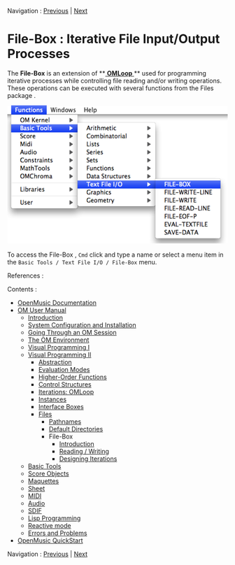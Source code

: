 Navigation : [Previous](DefDirectories "page précédente\(Default
Directories\)") | [Next](FileBoxIntro "page
suivante\(Introduction\)")


# File-Box : Iterative File Input/Output Processes

The  **File-Box** is an extension of **[ **OMLoop** ](OMLoop) ** used for
programming iterative processes while controlling file reading and/or writing
operations. These operations can be executed with several functions from the
Files package .

![](../res/fileboxmenu.png)

To access the  File-Box , `Cmd` click and type a name or select a menu item in
the `Basic Tools / Text File I/O / File-Box` menu.

References :

Contents :

  * [OpenMusic Documentation](OM-Documentation)
  * [OM User Manual](OM-User-Manual)
    * [Introduction](00-Contents)
    * [System Configuration and Installation](Installation)
    * [Going Through an OM Session](Goingthrough)
    * [The OM Environment](Environment)
    * [Visual Programming I](BasicVisualProgramming)
    * [Visual Programming II](AdvancedVisualProgramming)
      * [Abstraction](Abstraction)
      * [Evaluation Modes](EvalModes)
      * [Higher-Order Functions](HighOrder)
      * [Control Structures](Control)
      * [Iterations: OMLoop](OMLoop)
      * [Instances](Instances)
      * [Interface Boxes](InterfaceBoxes)
      * [Files](Files)
        * [Pathnames](Pathnames)
        * [Default Directories](DefDirectories)
        * File-Box
          * [Introduction](FileBoxIntro)
          * [Reading / Writing](ReadingWriting)
          * [Designing Iterations](FileBoxIterations)
    * [Basic Tools](BasicObjects)
    * [Score Objects](ScoreObjects)
    * [Maquettes](Maquettes)
    * [Sheet](Sheet)
    * [MIDI](MIDI)
    * [Audio](Audio)
    * [SDIF](SDIF)
    * [Lisp Programming](Lisp)
    * [Reactive mode](Reactive)
    * [Errors and Problems](errors)
  * [OpenMusic QuickStart](QuickStart-Chapters)

Navigation : [Previous](DefDirectories "page précédente\(Default
Directories\)") | [Next](FileBoxIntro "page
suivante\(Introduction\)")

